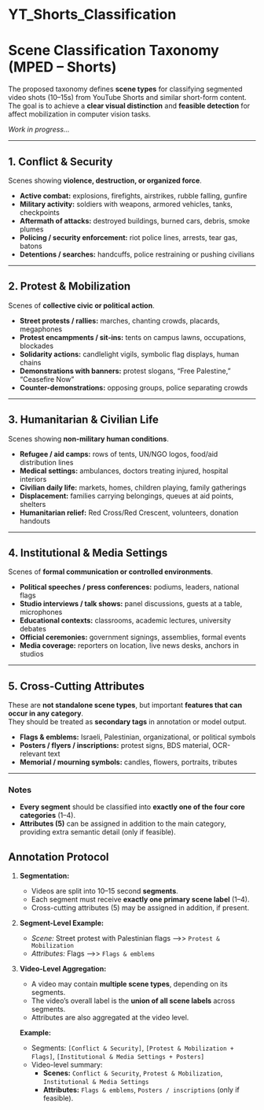 # YT_Shorts_Classification

# Scene Classification Taxonomy (MPED – Shorts)

The proposed taxonomy defines **scene types** for classifying segmented video shots (10–15s) from YouTube Shorts and similar short-form content.  
The goal is to achieve a **clear visual distinction** and **feasible detection** for affect mobilization in computer vision tasks.

*Work in progress...*

---

## 1. Conflict & Security
Scenes showing **violence, destruction, or organized force**.

- **Active combat:** explosions, firefights, airstrikes, rubble falling, gunfire  
- **Military activity:** soldiers with weapons, armored vehicles, tanks, checkpoints  
- **Aftermath of attacks:** destroyed buildings, burned cars, debris, smoke plumes  
- **Policing / security enforcement:** riot police lines, arrests, tear gas, batons  
- **Detentions / searches:** handcuffs, police restraining or pushing civilians  

---

## 2. Protest & Mobilization
Scenes of **collective civic or political action**.

- **Street protests / rallies:** marches, chanting crowds, placards, megaphones  
- **Protest encampments / sit-ins:** tents on campus lawns, occupations, blockades  
- **Solidarity actions:** candlelight vigils, symbolic flag displays, human chains  
- **Demonstrations with banners:** protest slogans, “Free Palestine,” “Ceasefire Now”  
- **Counter-demonstrations:** opposing groups, police separating crowds  

---

## 3. Humanitarian & Civilian Life
Scenes showing **non-military human conditions**.

- **Refugee / aid camps:** rows of tents, UN/NGO logos, food/aid distribution lines  
- **Medical settings:** ambulances, doctors treating injured, hospital interiors  
- **Civilian daily life:** markets, homes, children playing, family gatherings  
- **Displacement:** families carrying belongings, queues at aid points, shelters  
- **Humanitarian relief:** Red Cross/Red Crescent, volunteers, donation handouts  

---

## 4. Institutional & Media Settings
Scenes of **formal communication or controlled environments**.

- **Political speeches / press conferences:** podiums, leaders, national flags  
- **Studio interviews / talk shows:** panel discussions, guests at a table, microphones  
- **Educational contexts:** classrooms, academic lectures, university debates  
- **Official ceremonies:** government signings, assemblies, formal events  
- **Media coverage:** reporters on location, live news desks, anchors in studios  

---

## 5. Cross-Cutting Attributes
These are **not standalone scene types**, but important **features that can occur in any category**.  
They should be treated as **secondary tags** in annotation or model output.

- **Flags & emblems:** Israeli, Palestinian, organizational, or political symbols  
- **Posters / flyers / inscriptions:** protest signs, BDS material, OCR-relevant text  
- **Memorial / mourning symbols:** candles, flowers, portraits, tributes  

---

### Notes
- **Every segment** should be classified into **exactly one of the four core categories** (1–4).  
- **Attributes (5)** can be assigned in addition to the main category, providing extra semantic detail (only if feasible).


## Annotation Protocol

1. **Segmentation:**  
   - Videos are split into 10–15 second **segments**.  
   - Each segment must receive **exactly one primary scene label** (1–4).  
   - Cross-cutting attributes (5) may be assigned in addition, if present.  

2. **Segment-Level Example:**  
   - *Scene:* Street protest with Palestinian flags -->> `Protest & Mobilization`  
   - *Attributes:* Flags -->> `Flags & emblems`  

3. **Video-Level Aggregation:**  
   - A video may contain **multiple scene types**, depending on its segments.  
   - The video’s overall label is the **union of all scene labels** across segments.  
   - Attributes are also aggregated at the video level.  

   **Example:**  
   - Segments: `[Conflict & Security]`, `[Protest & Mobilization + Flags]`, `[Institutional & Media Settings + Posters]`  
   - Video-level summary:  
     - **Scenes:** `Conflict & Security`, `Protest & Mobilization`, `Institutional & Media Settings`  
     - **Attributes:** `Flags & emblems`, `Posters / inscriptions` (only if feasible).

